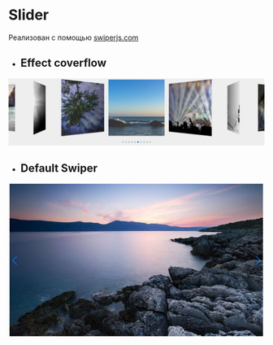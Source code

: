 # Slider

Реализован с помощью [swiperjs.com](https://swiperjs.com/)

- ## Effect coverflow
![image](https://github.com/Victoria-Rozhkova/slider/blob/master/preview/coverflow.JPG)

- ## Default Swiper
![image](https://github.com/Victoria-Rozhkova/slider/blob/master/preview/swiper.JPG)
